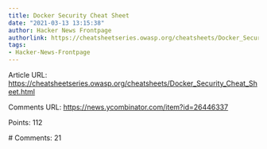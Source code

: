 ```yaml
---
title: Docker Security Cheat Sheet
date: "2021-03-13 13:15:38"
author: Hacker News Frontpage
authorlink: https://cheatsheetseries.owasp.org/cheatsheets/Docker_Security_Cheat_Sheet.html
tags:
- Hacker-News-Frontpage
---
```


<p>Article URL: <a href="https://cheatsheetseries.owasp.org/cheatsheets/Docker_Security_Cheat_Sheet.html">https://cheatsheetseries.owasp.org/cheatsheets/Docker_Security_Cheat_Sheet.html</a></p>
<p>Comments URL: <a href="https://news.ycombinator.com/item?id=26446337">https://news.ycombinator.com/item?id=26446337</a></p>
<p>Points: 112</p>
<p># Comments: 21</p>
